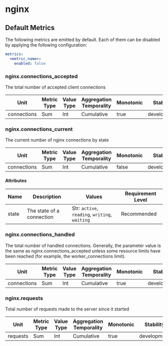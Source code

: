 [comment]: <> (Code generated by mdatagen. DO NOT EDIT.)

# nginx

## Default Metrics

The following metrics are emitted by default. Each of them can be disabled by applying the following configuration:

```yaml
metrics:
  <metric_name>:
    enabled: false
```

### nginx.connections_accepted

The total number of accepted client connections

| Unit | Metric Type | Value Type | Aggregation Temporality | Monotonic | Stability |
| ---- | ----------- | ---------- | ----------------------- | --------- | --------- |
| connections | Sum | Int | Cumulative | true | development |

### nginx.connections_current

The current number of nginx connections by state

| Unit | Metric Type | Value Type | Aggregation Temporality | Monotonic | Stability |
| ---- | ----------- | ---------- | ----------------------- | --------- | --------- |
| connections | Sum | Int | Cumulative | false | development |

#### Attributes

| Name | Description | Values | Requirement Level |
| ---- | ----------- | ------ | -------- |
| state | The state of a connection | Str: ``active``, ``reading``, ``writing``, ``waiting`` | Recommended |

### nginx.connections_handled

The total number of handled connections. Generally, the parameter value is the same as nginx.connections_accepted unless some resource limits have been reached (for example, the worker_connections limit).

| Unit | Metric Type | Value Type | Aggregation Temporality | Monotonic | Stability |
| ---- | ----------- | ---------- | ----------------------- | --------- | --------- |
| connections | Sum | Int | Cumulative | true | development |

### nginx.requests

Total number of requests made to the server since it started

| Unit | Metric Type | Value Type | Aggregation Temporality | Monotonic | Stability |
| ---- | ----------- | ---------- | ----------------------- | --------- | --------- |
| requests | Sum | Int | Cumulative | true | development |

